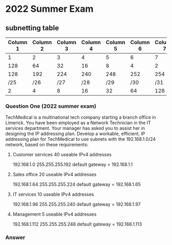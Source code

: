 # 2022 Summer Exam

## subnetting table

| Column 1 | Column 2 | Column 3 | Column 4 | Column 5 | Column 6 | Column 7 | Column 8 |
| -------- | -------- | -------- | -------- | -------- | -------- | -------- | -------- |
| 1        | 2        | 3        | 4        | 5        | 6        | 7        | 8        |
| 128      | 64       | 32       | 16       | 8        | 4        | 2        | 1        |
| 128      | 192      | 224      | 240      | 248      | 252      | 254      | 255      |
| /25      | /26      | /27      | /28      | /29      | /30      | /31      | /32      |
| 2        | 4        | 8        | 16       | 32       | 64       | 128      | 256      |

### Question One (2022 summer exam)

TechMedical is a multinational tech company starting a branch office in Limerick.
You have been employed as a Network Technician in the IT services department.
Your manager has asked you to assist her in designing the IP addressing plan.
Develop a workable, efficient, IP addressing plan for TechMedical to use subnets
with the 192.168.1.0/24 network, based on these requirements:

1. Customer services 40 useable IPv4 addresses

    192.168.1.0  255.255.255.192  default gateway = 192.168.1.1

2. Sales office 20 useable IPv4 addresses

    192.168.1.64  255.255.255.224  default gateway = 192.168.1.65

3. IT services 10 useable IPv4 addresses

    192.168.1.96  255.255.255.240  default gateway = 192.168.1.97

4. Management 5 useable IPv4 addresses

    192.168.1.112  255.255.255.248  default gateway = 192.168.1.113

### Answer
